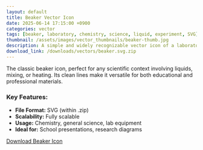 ```yaml
---
layout: default
title: Beaker Vector Icon
date: 2025-06-14 17:15:00 +0900
categories: vector
tags: [beaker, laboratory, chemistry, science, liquid, experiment, SVG]
thumbnail: /assets/images/vector_thumbnails/beaker-thumb.jpg
description: A simple and widely recognizable vector icon of a laboratory beaker, suitable for various chemistry and science illustrations.
download_link: /downloads/vectors/beaker.svg.zip
---
```


The classic beaker icon, perfect for any scientific context involving liquids, mixing, or heating. Its clean lines make it versatile for both educational and professional materials.

### Key Features:
* **File Format:** SVG (within .zip)
* **Scalability:** Fully scalable
* **Usage:** Chemistry, general science, lab equipment
* **Ideal for:** School presentations, research diagrams

<a href="{{ page.download_link | relative_url }}" class="btn btn-primary btn-lg mt-4">Download Beaker Icon</a>